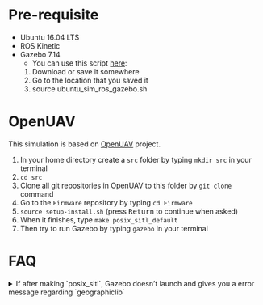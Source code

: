 # Pre-requisite #
* Ubuntu 16.04 LTS
* ROS Kinetic
* Gazebo 7.14 
  * You can use this script [here](https://raw.githubusercontent.com/PX4/Devguide/master/build_scripts/ubuntu_sim_ros_gazebo.sh):
   1. Download or save it somewhere
   2. Go to the location that you saved it
   3. source ubuntu_sim_ros_gazebo.sh
# OpenUAV #
This simulation is based on [OpenUAV](https://github.com/Open-UAV) project.
1. In your home directory create a `src` folder by typing `mkdir src` in your terminal
2. `cd src`
3. Clone all git repositories in OpenUAV to this folder by `git clone` command
4. Go to the `Firmware` repository by typing `cd Firmware`
5. `source setup-install.sh` (press <kbd>Return</kbd> to continue when asked)
6. When it finishes, type `make posix_sitl_default`
7. Then try to run Gazebo by typing `gazebo` in your terminal

# FAQ #
<details>
 <summary>If after making `posix_sitl`, Gazebo doesn’t launch and gives you a error message regarding `geographiclib`</summary>
 <p>Do the following:
In your terminal type:  sudo apt-get install ros-kinetic-mavros ros-kinetic-mavros-extras
When that installation is ready type: 
cd; wget https://raw.githubusercontent.com/mavlink/mavros/master/mavros/scripts/install_geographiclib_datasets.sh
./install_geographiclib_datasets.sh 
you might have to make the install_geographiclib_datasets.sh executable.
In terminal(home): sudo ./install_geographiclib_datasets.sh</p>
</details>
